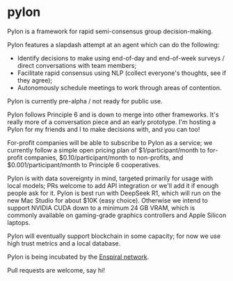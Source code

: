 # pylon

Pylon is a framework for rapid semi-consensus group decision-making.

Pylon features a slapdash attempt at an agent which can do the following:
* Identify decisions to make using end-of-day and end-of-week surveys / direct conversations with team members;
* Facilitate rapid consensus using NLP (collect everyone's thoughts, see if they agree);
* Autonomously schedule meetings to work through areas of contention.

Pylon is currently pre-alpha / not ready for public use.

Pylon follows Principle 6 and is down to merge into other frameworks. It's really more of a conversation piece and an early prototype. I'm hosting a Pylon for my friends and I to make decisions with, and you can too!

For-profit companies will be able to subscribe to Pylon as a service; we currently follow a simple open pricing plan of $1/participant/month to for-profit companies, $0.10/participant/month to non-profits, and $0.001/participant/month to Principle 6 cooperatives.

Pylon is with data sovereignty in mind, targeted primarily for usage with local models; PRs welcome to add API integration or we'll add it if enough people ask for it. Pylon is best run with DeepSeek R1, which will run on the new Mac Studio for about $10K (easy choice). Otherwise we intend to support NVIDIA CUDA down to a minimum 24 GB VRAM, which is commonly available on gaming-grade graphics controllers and Apple Silicon laptops.

Pylon will eventually support blockchain in some capacity; for now we use high trust metrics and a local database.

Pylon is being incubated by the [Enspiral network](https://www.enspiral.com/).

Pull requests are welcome, say hi!
